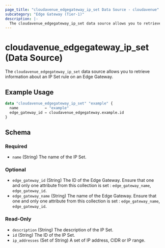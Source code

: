 ```yaml
---
page_title: "cloudavenue_edgegateway_ip_set Data Source - cloudavenue"
subcategory: "Edge Gateway (Tier-1)"
description: |-
  The cloudavenue_edgegateway_ip_set data source allows you to retrieve information about an IP Set rule on an Edge Gateway.
---
```


# cloudavenue_edgegateway_ip_set (Data Source)

The `cloudavenue_edgegateway_ip_set` data source allows you to retrieve information about an IP Set rule on an Edge Gateway.

## Example Usage

```terraform
data "cloudavenue_edgegateway_ip_set" "example" {
  name            = "example"
  edge_gateway_id = cloudavenue_edgegateway.example.id
}
```

<!-- schema generated by tfplugindocs -->
## Schema

### Required

- `name` (String) The name of the IP Set.

### Optional

- `edge_gateway_id` (String) The ID of the Edge Gateway. Ensure that one and only one attribute from this collection is set : `edge_gateway_name`, `edge_gateway_id`.
- `edge_gateway_name` (String) The name of the Edge Gateway. Ensure that one and only one attribute from this collection is set : `edge_gateway_name`, `edge_gateway_id`.

### Read-Only

- `description` (String) The description of the IP Set.
- `id` (String) The ID of the IP Set.
- `ip_addresses` (Set of String) A set of IP address, CIDR or IP range.

